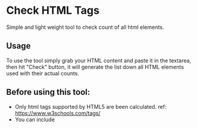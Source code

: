 # Check HTML Tags
Simple and light weight tool to check count of all html elements.

## Usage
To use the tool simply grab your HTML content and paste it in the textarea, then hit "Check" button, it will generate the list down all HTML elements used with their actual counts.

## Before using this tool:
- Only html tags supported by HTML5 are been calculated. ref: https://www.w3schools.com/tags/
- You can include <script> tag (Ads script are excluded).